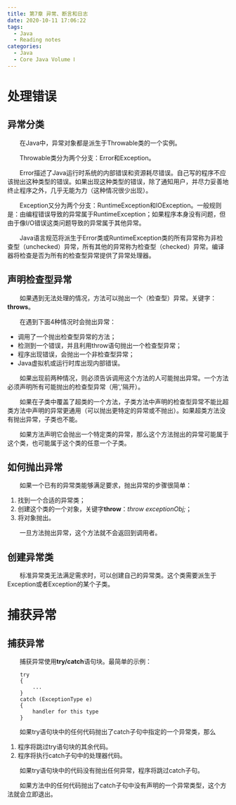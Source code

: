 ```yaml
---
title: 第7章 异常、断言和日志
date: 2020-10-11 17:06:22
tags:
  - Java
  - Reading notes
categories:
  - Java
  - Core Java Volume Ⅰ
---
```


# 处理错误

## 异常分类

&emsp;&emsp;在Java中，异常对象都是派生于Throwable类的一个实例。

&emsp;&emsp;Throwable类分为两个分支：Error和Exception。

&emsp;&emsp;Error描述了Java运行时系统的内部错误和资源耗尽错误。自己写的程序不应该抛出这种类型的错误。如果出现这种类型的错误，除了通知用户，并尽力妥善地终止程序之外，几乎无能为力（这种情况很少出现）。

&emsp;&emsp;Exception又分为两个分支：RuntimeException和IOException。一般规则是：由编程错误导致的异常属于RuntimeException；如果程序本身没有问题，但由于像I/O错误这类问题导致的异常属于其他异常。

&emsp;&emsp;Java语言规范将派生于Error类或RuntimeException类的所有异常称为非检查型（unchecked）异常，所有其他的异常称为检查型（checked）异常。编译器将检查是否为所有的检查型异常提供了异常处理器。

## 声明检查型异常

&emsp;&emsp;如果遇到无法处理的情况，方法可以抛出一个（检查型）异常。关键字：**throws**。

&emsp;&emsp;在遇到下面4种情况时会抛出异常：

- 调用了一个抛出检查型异常的方法；
- 检测到一个错误，并且利用throw语句抛出一个检查型异常；
- 程序出现错误，会抛出一个非检查型异常；
- Java虚拟机或运行时库出现内部错误。

&emsp;&emsp;如果出现前两种情况，则必须告诉调用这个方法的人可能抛出异常。一个方法必须声明所有可能抛出的检查型异常（用','隔开）。

&emsp;&emsp;如果在子类中覆盖了超类的一个方法，子类方法中声明的检查型异常不能比超类方法中声明的异常更通用（可以抛出更特定的异常或不抛出）。如果超类方法没有抛出异常，子类也不能。

&emsp;&emsp;如果方法声明它会抛出一个特定类的异常，那么这个方法抛出的异常可能属于这个类，也可能属于这个类的任意一个子类。

## 如何抛出异常

&emsp;&emsp;如果一个已有的异常类能够满足要求，抛出异常的步骤很简单：

1. 找到一个合适的异常类；
2. 创建这个类的一个对象，关键字**throw**：*throw exceptionObj;*；
3. 将对象抛出。

&emsp;&emsp;一旦方法抛出异常，这个方法就不会返回到调用者。

## 创建异常类

&emsp;&emsp;标准异常类无法满足需求时，可以创建自己的异常类。这个类需要派生于Exception或者Exception的某个子类。

# 捕获异常

## 捕获异常

&emsp;&emsp;捕获异常使用**try/catch**语句块。最简单的示例：

```
	try
	{
		...
	}
	catch (ExceptionType e)
	{
		handler for this type
	}
```

&emsp;&emsp;如果try语句块中的任何代码抛出了catch子句中指定的一个异常类，那么

1. 程序将跳过try语句块的其余代码。
2. 程序将执行catch子句中的处理器代码。

&emsp;&emsp;如果try语句块中的代码没有抛出任何异常，程序将跳过catch子句。

&emsp;&emsp;如果方法中的任何代码抛出了catch子句中没有声明的一个异常类型，这个方法就会立即退出。